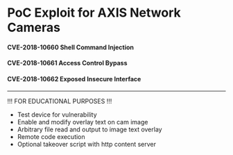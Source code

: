 # PoC Exploit for AXIS Network Cameras

#### CVE-2018-10660      Shell Command Injection
#### CVE-2018-10661      Access Control Bypass
#### CVE-2018-10662      Exposed Insecure Interface
---
!!! FOR EDUCATIONAL PURPOSES !!!

- Test device for vulnerability
- Enable and modify overlay text on cam image
- Arbitrary file read and output to image text overlay
- Remote code execution
- Optional takeover script with http content server
